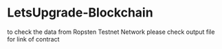 # LetsUpgrade-Blockchain
to check the data from Ropsten Testnet Network please check output file for link of contract
